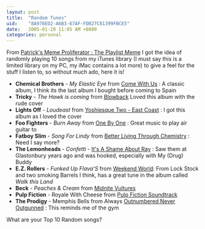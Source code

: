 ```yaml
---
layout: post
title:  "Random Tunes"
uid:	"8A978ED2-A6B3-67AF-FDB27C81399FBCE5"
date:   2005-01-20 11:05 AM +0000
categories: personal
---
```

From <a href="http://pmcelhaney.blogspot.com/2005/01/playlist-meme.html">Patrick's Meme Proliferator : The Playlist Meme</a> I got the idea of randomly playing 10 songs from my iTunes library (I must say this is a limited library on my PC, my iMac contains a lot more) to give a feel for the stuff I listen to, so without much ado, here it is!

<ul>
<li><strong>Chemical Brothers</strong> - <em>My Elastic Eye</em> from <a href="http://www.amazon.co.uk/exec/obidos/ASIN/B00005U1YO/qid=1106228492/sr=2-1/ref=sr_2_10_1/202-2286111-1019838">Come With Us</a> : A classic album, I think its the last album I bought before coming to Spain </li>
<li>    <strong>Tricky</strong> -<em> The Hawk is coming</em> from <a href="http://www.amazon.co.uk/exec/obidos/ASIN/B00005KFTN/qid=1106228516/sr=2-1/ref=sr_2_10_1/202-2286111-1019838">Blowback</a> Loved this album with the rude cover </li>
<li>    <strong>Lights Off</strong> - <em>Loudeast</em> from <a href="http://www.amazon.co.uk/exec/obidos/ASIN/B00004WN1A/qid=1106228536/202-2286111-1019838">Yoshiesque Two - East Coast</a> : I got this album as I loved the cover </li>
<li>    <strong>Foo Fighters</strong> - <em>Burn Away</em> from <a href="http://www.amazon.co.uk/exec/obidos/ASIN/B00006OA4X/qid=1106228564/sr=2-1/ref=sr_2_10_1/202-2286111-1019838">One By One</a> : Great music to play air guitar to </li>
<li>    <strong>Fatboy Slim</strong> - <em>Song For Lindy</em> from <a href="http://www.amazon.co.uk/exec/obidos/ASIN/B000024NPY/qid=1106228584/sr=2-1/ref=sr_2_10_1/202-2286111-1019838">Better Living Through Chemistry</a> : Need I say more? </li>
<li>    <strong>The Lemonheads </strong>- <em>Confetti</em> - <a href="http://www.amazon.co.uk/exec/obidos/ASIN/B000065LZH/qid=1106228641/sr=1-2/ref=sr_1_10_2/202-2286111-1019838">It's A Shame About Ray</a> : Saw them at Glastonbury years ago and was hooked, especially with My (Drug) Buddy </li>
<li><strong> E.Z. Rollers</strong> - <em>Funked Up Flava'S</em> from <a href="http://www.amazon.co.uk/exec/obidos/ASIN/B000028A2P/qid=1106228669/sr=1-1/ref=sr_1_10_1/202-2286111-1019838">Weekend World</a>: From Lock Stock and two smoking Barrels I think, has a great tune in the album called <em>Walk this Land</em> </li>
<li>    <strong>Beck</strong> -<em> Peaches &amp; Cream</em> from <a href="http://www.amazon.co.uk/exec/obidos/ASIN/B000033JZU/qid=1106228718/sr=2-1/ref=sr_2_10_1/202-2286111-1019838">Midnite Vultures</a> </li>
<li><strong> Pulp Fiction</strong> - Royale With Cheese from <a href="http://www.amazon.co.uk/exec/obidos/ASIN/B00006H1ER/qid=1106228748/sr=2-1/ref=sr_2_10_1/202-2286111-1019838">Pulp Fiction Soundtrack</a> </li>
<li> <strong>The Prodigy</strong> - Memphis Bells from Always <a href="http://www.amazon.co.uk/exec/obidos/ASIN/B0002BK4I0/qid=1106228783/sr=2-1/ref=sr_2_2_1/202-2286111-1019838">Outnumbered Never Outgunned</a> : This reminds me of the gym</li>

</ul>

What are your Top 10 Random songs?